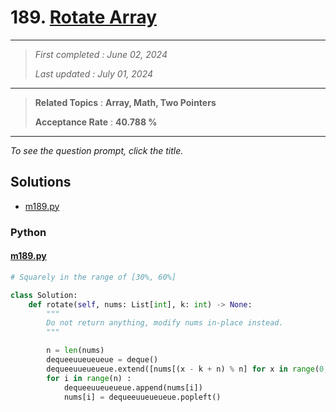 # 189. [Rotate Array](<https://leetcode.com/problems/rotate-array>)

------

> *First completed : June 02, 2024*
>
> *Last updated : July 01, 2024*


------

> **Related Topics** : **Array, Math, Two Pointers**
>
> **Acceptance Rate** : **40.788 %**


------

*To see the question prompt, click the title.*

## Solutions

- [m189.py](<../my-submissions/m189.py>)
### Python
#### [m189.py](<../my-submissions/m189.py>)
```Python
# Squarely in the range of [30%, 60%]

class Solution:
    def rotate(self, nums: List[int], k: int) -> None:
        """
        Do not return anything, modify nums in-place instead.
        """

        n = len(nums)
        dequeeuueueueue = deque()
        dequeeuueueueue.extend([nums[(x - k + n) % n] for x in range(0, k)])
        for i in range(n) :
            dequeeuueueueue.append(nums[i])
            nums[i] = dequeeuueueueue.popleft()
        

```

